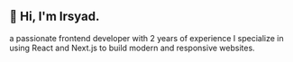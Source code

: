 ## 👋 Hi, I'm Irsyad.

a passionate frontend developer with 2 years of experience
I specialize in using React and Next.js to build modern and responsive websites.
